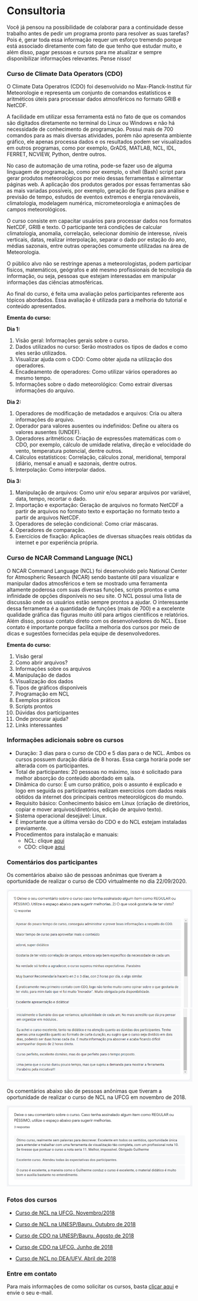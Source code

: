 Consultoria
================

Você já pensou na possibilidade de colaborar para a continuidade desse trabalho antes de pedir um programa pronto para resolver as suas tarefas? Pois é, gerar toda essa informação requer um esforço tremendo porque está associado diretamente com fato de que tenho que estudar muito, e além disso, pagar pessoas e cursos para me atualizar e sempre disponibilizar informações relevantes. Pense nisso!

### Curso de Climate Data Operators (CDO)

O Climate Data Operatros (CDO) foi desenvolvido no Max-Planck-Institut für Meteorologie e representa um conjunto de comandos estatísticos e aritméticos úteis para processar dados atmosféricos no formato GRIB e NetCDF. 

A facilidade em utilizar essa ferramenta está no fato de que os comandos são digitados diretamente no terminal do Linux ou Windows e não há necessidade de conhecimento de programação. Possui mais de 700 comandos para as mais diversas atividades, porém não apresenta ambiente gráfico, ele apenas processa dados e os resultados podem ser visualizados em outros programas, como por exemplo, GrADS, MATLAB, NCL, IDL, FERRET, NCVIEW, Python, dentre outros. 

No caso de automação de uma rotina, pode-se fazer uso de alguma linguagem de programação, como por exemplo, o shell (Bash) script para gerar produtos meteorológicos por meio dessas ferramentas e alimentar páginas web. A aplicação dos produtos gerados por essas ferramentas são as mais variadas possíveis, por exemplo, geração de figuras para análise e previsão de tempo, estudos de eventos  extremos e energia renováveis, climatologia, modelagem numérica, micrometeorologia e animações de campos meteorológicos. 

O curso consiste em capacitar usuários para processar dados nos formatos NetCDF, GRIB e texto. O participante terá condições de calcular climatologia, anomalia, correlação, selecionar domínio de interesse, níveis verticais, datas, realizar interpolação, separar o dado por estação do ano, médias sazonais, entre outras operações comumente utilizadas na área de Meteorologia.

O público alvo não se restringe apenas a meteorologistas, podem participar físicos, matemáticos, geógrafos e até mesmo profissionais de tecnologia da informação, ou seja, pessoas que estejam interessadas em manipular informações das ciências atmosféricas. 

Ao final do curso, é feita uma avaliação pelos participantes referente aos tópicos abordados. Essa avaliação é utilizada para a melhoria do tutorial e conteúdo apresentados.

**Ementa do curso:**

**Dia 1:**

1. Visão geral: Informações gerais sobre o curso.
2. Dados utilizados no curso: Serão mostrados os tipos de dados e como eles serão
utilizados.
3. Visualizar ajuda com o CDO: Como obter ajuda na utilização dos operadores.
4. Encadeamento de operadores: Como utilizar vários operadores ao mesmo
tempo.
5. Informações sobre o dado meteorológico: Como extrair diversas informações do
arquivo.

**Dia 2:**

1. Operadores de modificação de metadados e arquivos: Cria ou altera informações
do arquivo.
2. Operador para valores ausentes ou indefinidos: Define ou altera os valores
ausentes (UNDEF).
3. Operadores aritméticos: Criação de expressões matemáticas com o CDO, por
exemplo, cálculo de umidade relativa, direção e velocidade do vento,
temperatura potencial, dentre outros.
4. Cálculos estatísticos: Correlação, cálculos zonal, meridional, temporal (diário,
mensal e anual) e sazonais, dentre outros.
5. Interpolação: Como interpolar dados.

**Dia 3:**

1. Manipulação de arquivos: Como unir e/ou separar arquivos por variável, data,
tempo, recortar o dado.
2. Importação e exportação: Geração de arquivos no formato NetCDF a partir de
arquivos no formato texto e exportação no formato texto a partir de arquivos
NetCDF.
3. Operadores de seleção condicional: Como criar máscaras.
4. Operadores de comparação.
5. Exercícios de fixação: Aplicações de diversas situações reais obtidas da internet
e por experiência própria.

### Curso de NCAR Command Language (NCL)

O NCAR Command Language (NCL) foi desenvolvido pelo National Center for Atmospheric Research (NCAR) sendo bastante útil para visualizar e manipular dados atmosféricos e tem se mostrado uma ferramenta altamente poderosa com suas diversas funções, scripts prontos e uma infinidade de opções disponı́veis no seu site. O NCL possui uma lista de discussão onde os usuários estão sempre prontos a ajudar. O interessante dessa ferramenta é a quantidade de funções (mais de 700) e a excelente qualidade gráfica das figuras muito útil para artigos cientı́ficos e relatórios. Além disso, possuo contato direto com os desenvolvedores do NCL. Esse contato é importante porque facilita a melhoria dos cursos por meio de dicas e sugestões fornecidas pela equipe de desenvolvedores.

**Ementa do curso:**

1. Visão geral
2. Como abrir arquivos?
3. Informações sobre os arquivos
4. Manipulação de dados
5. Visualização dos dados
6. Tipos de gráficos disponíveis
7. Programação em NCL
8. Exemplos práticos
9. Scripts prontos
10. Dúvidas dos participantes
11. Onde procurar ajuda?
12. Links interessantes

### Informações adicionais sobre os cursos

+ Duração: 3 dias para o curso de CDO e 5 dias para o de NCL. Ambos os cursos possuem duração diária de 8 horas. Essa carga horária pode ser alterada com os participantes.
+ Total de participantes: 20 pessoas no máximo, isso é solicitado para melhor absorção do conteúdo abordado em sala.
+ Dinâmica do curso: É um curso prático, pois o assunto é explicado e logo em seguida os participantes realizam exercícios com dados reais obtidos da internet dos principais centros meteorológicos do mundo.
+ Requisito básico: Conhecimento básico em Linux (criação de diretórios, copiar e mover arquivos/diretórios, edição de arquivo texto).
+ Sistema operacional desejável: Linux. 
+ É importante que a última versão do CDO e do NCL estejam instaladas previamente.
+ Procedimentos para instalação e manuais:
    + NCL: clique [aqui](./tutoriais/ncl)
    + CDO: clique [aqui](./tutoriais/cdo)

### Comentários dos participantes

Os comentários abaixo são de pessoas anônimas que tiveram a oportunidade de realizar o curso de CDO virtualmente no dia 22/09/2020.

![](../images/comentarios_cursos02.png)
![](../images/comentarios_cursos03.png)

Os comentários abaixo são de pessoas anônimas que tiveram a oportunidade de realizar o curso de NCL na UFCG em novembro de 2018.

![](../images/comentarios_cursos01.png)

### Fotos dos cursos

+ [Curso de NCL na UFCG. Novembro/2018](https://photos.google.com/share/AF1QipMdoUFb1IwSMPNzB6XJXPJxIupoViu8hyNbYBpqtIbZEouNY0D1VTaRjrcIseXKSA?key=bDhLcGF6OUdBbnA1a2poT2xqbUM4UW41TkVNLU9B)

+ [Curso de NCL na UNESP/Bauru. Outubro de 2018](https://photos.google.com/share/AF1QipOhKd4U5eqlawMNR_tMZ1lKaJbK8TLVPWDM8lBi2U0cDA5KjvWQw8CiXivvHSRgwg?key=SXFUSkI5UW5LNlRoU2pKWFpGX1ZmTFR4Vnl5Y2xn)

+ [Curso de CDO na UNESP/Bauru. Agosto de 2018](https://photos.google.com/share/AF1QipMDuBibnQgRtSWZaqRjDoiNWXEqStgZN1Npkvh7uErYwYunS9_kdbMRjoIR1c4Zuw?key=SXRLeDNuYlMxTVd1TWlJTHRjVm5SaGZzeXdtaG9R)

+ [Curso de CDO na UFCG. Junho de 2018](https://photos.google.com/share/AF1QipN-T6Syv1NAVQchwFmB3aCiiKUgrMbyWID1TsWz5MJ91G3h7beHqHqGUbpvb9iZsg?key=UlJRajV2OERudWhyZE5xMDY5NnlUY3pkN1M1UHln)

+ [Curso de NCL no DEA/UFV. Abril de 2018](https://photos.google.com/share/AF1QipMN9HaiXzsMTlVkhotu9XqANr7urLC3PVmT4XuP8UpA7g51DLddmnqRiH8zR6UaOA?key=RVdYQkNhYnhoTTlVeFhETld4bjgtZF9rTlUxSm1R)

### Entre em contato

Para mais informações de como solicitar os cursos, basta [clicar aqui](contato.md) e envie o seu e-mail.